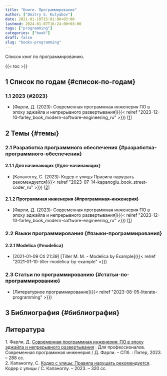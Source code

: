```yaml
---
title: "Книги. Программирование"
author: ["Dmitry S. Kulyabov"]
date: 2021-01-10T15:01:00+03:00
lastmod: 2024-01-07T16:24:00+03:00
tags: ["programming"]
categories: ["book"]
draft: false
slug: "books-programming"
---
```


Список книг по программированию.

<!--more-->

{{< toc >}}


## <span class="section-num">1</span> Список по годам {#список-по-годам}


### <span class="section-num">1.1</span> 2023 {#2023}

-   [Фарли, Д. (2023): Современная программная инженерия ПО в эпоху эджайла и непрерывного развертывания]({{< relref "2023-12-10-farley_book_modern-software-engineering_ru" >}}) [<a href="#citeproc_bib_item_1">1</a>]


## <span class="section-num">2</span> Темы {#темы}


### <span class="section-num">2.1</span> Разработка программного обеспечения {#разработка-программного-обеспечения}


#### <span class="section-num">2.1.1</span> Для начинающих {#для-начинающих}

-   [Капаноглу, С. (2023): Кодер с улицы Правила нарушать рекомендуется]({{< relref "2023-07-14-kapanoglu_book_street-coder_ru" >}}) [<a href="#citeproc_bib_item_2">2</a>]


#### <span class="section-num">2.1.2</span> Программная инженерия {#программная-инженерия}

-   [Фарли, Д. (2023): Современная программная инженерия ПО в эпоху эджайла и непрерывного развертывания]({{< relref "2023-12-10-farley_book_modern-software-engineering_ru" >}}) [<a href="#citeproc_bib_item_1">1</a>]


### <span class="section-num">2.2</span> Языки программирования {#языки-программирования}


#### <span class="section-num">2.2.1</span> Modelica {#modelica}

-   <span class="timestamp-wrapper"><span class="timestamp">[2021-01-09 Сб 21:39] </span></span> [Tiller M. M. - Modelica by Example]({{< relref "2021-01-10-tiller-modelica-by-example" >}})


### <span class="section-num">2.3</span> Статьи по программированию {#статьи-по-программированию}

-   [Литературное программирование]({{< relref "2023-08-05-literate-programming" >}})


## <span class="section-num">3</span> Библиография {#библиография}

## Литература

<div class="csl-bib-body">
  <div class="csl-entry"><a id="citeproc_bib_item_1"></a>1.	Фарли, Д. <a href="http://libgen.li/ads.php?md5=54cd3f2f2f04f192de3636e153f3aad7">Современная программная инженерия: ПО в эпоху эджайла и непрерывного развертывания</a> : Для профессионалов. Современная программная инженерия / Д. Фарли. – СПб. : Питер, 2023. – 288 сс.</div>
  <div class="csl-entry"><a id="citeproc_bib_item_2"></a>2.	Капаноглу, С. <a href="http://libgen.li/ads.php?md5=18848C3E69DB737FCF8F225B23EEBD96">Кодер с улицы: Правила нарушать рекомендуется</a>. Кодер с улицы / С. Капаноглу. – 2023. – 320 сс.</div>
</div>
